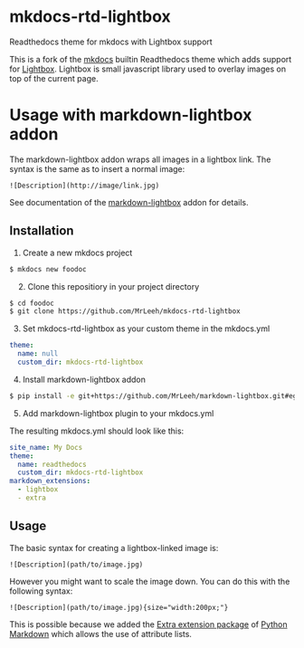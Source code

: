 # mkdocs-rtd-lightbox
Readthedocs theme for mkdocs with Lightbox support

This is a fork of the [mkdocs](http://www.mkdocs.org) builtin Readthedocs theme which adds support for 
[Lightbox](http://lokeshdhakar.com/projects/lightbox2/). Lightbox is small javascript library used to 
overlay images on top of the current page.

# Usage with markdown-lightbox addon

The markdown-lightbox addon wraps all images in a lightbox link. The syntax is the same as to insert
a normal image:

    ![Description](http://image/link.jpg)
    
See documentation of the [markdown-lightbox](https://github.com/MrLeeh/markdown-lightbox) addon for details.

## Installation

1. Create a new mkdocs project

```bash
$ mkdocs new foodoc
```
    
2. Clone this repositiory in your project directory

```bash
$ cd foodoc
$ git clone https://github.com/MrLeeh/mkdocs-rtd-lightbox
```

3. Set mkdocs-rtd-lightbox as your custom theme in the mkdocs.yml

```yaml
theme:
  name: null
  custom_dir: mkdocs-rtd-lightbox
```

4. Install markdown-lightbox addon

```bash
$ pip install -e git+https://github.com/MrLeeh/markdown-lightbox.git#egg=markdown-lightbox
```

5. Add markdown-lightbox plugin to your mkdocs.yml

The resulting mkdocs.yml should look like this:

```yaml
site_name: My Docs
theme:
  name: readthedocs
  custom_dir: mkdocs-rtd-lightbox
markdown_extensions:
  - lightbox
  - extra
```

## Usage

The basic syntax for creating a lightbox-linked image is:

```
![Description](path/to/image.jpg)
```

However you might want to scale the image down. You can do this with the following syntax:

```
![Description](path/to/image.jpg){size="width:200px;"}
``` 
This is possible because we added the [Extra extension package](https://pythonhosted.org/Markdown/extensions/extra.html) 
of [Python Markdown](https://pythonhosted.org/Markdown/index.html) which allows the use of attribute lists.
